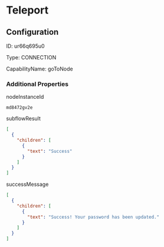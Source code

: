 # Teleport
## Configuration
ID:  ur66q695u0

Type: CONNECTION 

CapabilityName: goToNode






### Additional Properties
nodeInstanceId
```string 
md8472gv2e
```


subflowResult
```json 
[
  {
    "children": [
      {
        "text": "Success"
      }
    ]
  }
]
```


successMessage
```json 
[
  {
    "children": [
      {
        "text": "Success! Your password has been updated."
      }
    ]
  }
]
```




